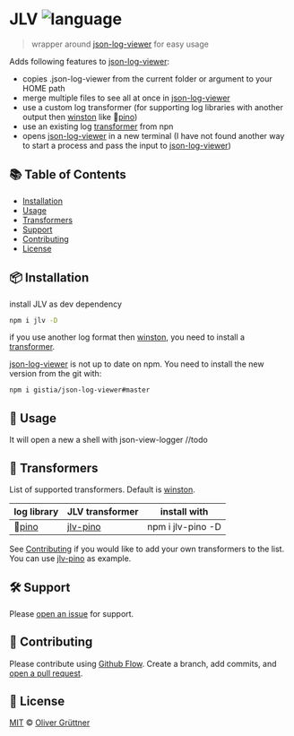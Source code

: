# JLV ![language](https://img.shields.io/badge/language-javascript-blue.svg)
> wrapper around [json-log-viewer](https://github.com/gistia/json-log-viewer) for easy usage

Adds following features to [json-log-viewer](https://github.com/gistia/json-log-viewer):
- copies .json-log-viewer from the current folder or argument to your HOME path
- merge multiple files to see all at once in [json-log-viewer](https://github.com/gistia/json-log-viewer)
- use a custom log transformer (for supporting log libraries with another output then 
[winston](https://github.com/winstonjs/winston) like :evergreen_tree:[pino](https://github.com/pinojs/pino))
- use an existing log [transformer](#wrench-transformers) from npn
- opens [json-log-viewer](https://github.com/gistia/json-log-viewer) in a new terminal (I have not found another way to start a process and pass the input to [json-log-viewer](https://github.com/gistia/json-log-viewer))

## :books: Table of Contents

- [Installation](#package-installation)
- [Usage](#rocket-usage)
- [Transformers](#wrench-transformers)
- [Support](#hammer_and_wrench-support)
- [Contributing](#memo-contributing)
- [License](#scroll-license)

## :package: Installation

install JLV as dev dependency
```sh
npm i jlv -D
```

if you use another log format then [winston](https://github.com/winstonjs/winston), you need to install a
[transformer](#wrench-transformers).

[json-log-viewer](https://github.com/gistia/json-log-viewer) is not up to date on npm. 
You need to install the new version from the git with:
```sh
npm i gistia/json-log-viewer#master
```
## :rocket: Usage
It will open a new a shell with json-view-logger
//todo

## :wrench: Transformers
List of supported transformers. Default is [winston](https://github.com/winstonjs/winston).

log library| JLV transformer| install with
--- | --- | ---
:evergreen_tree:[pino](https://github.com/pinojs/pino) | [jlv-pino](https://github.com/Defkil/jlv-pino) | npm i jlv-pino -D

See [Contributing](#memo-contributing) if you would like to add your own transformers to the list. You can use
[jlv-pino](https://github.com/Defkil/jlv-pino) as example.

## :hammer_and_wrench: Support

Please [open an issue](https://github.com/Defkil/jlv/issues/new) for support.

## :memo: Contributing

Please contribute using [Github Flow](https://guides.github.com/introduction/flow/). Create a branch, add commits, and [open a pull request](https://github.com/Defkil/jlv/compare/).

## :scroll: License

[MIT](https://github.com/Defkil/jlv/blob/master/LICENSE) © [Oliver Grüttner](https://github.com/Defkil/)
